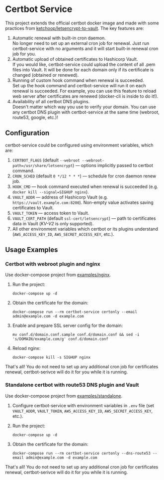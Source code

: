 # Certbot Service

This project extends the official certbot docker image and made with some practices from
[ketchoop/letsencrypt-to-vault](https://github.com/ketchoop/letsencrypt-to-vault). The key features are:

1. Automatic renewal with built-in cron daemon.  
    No longer need to set up an external cron job for renewal. Just run certbot-service with no arguments and
    it will start built-in renewal cron job for you.
1. Automatic upload of obtained certificates to Hashicorp Vault.  
    If you would like, certbot-service could upload the content of all .pem files into Vault. It will be done
    for each domain only if its certificate is changed (obtained or renewed).
1. Running of custom hook command when renewal is succeeded.  
    Set up the hook command and certbot-service will run it on each renewal is succeeded. For example, you can use
    this feature to reload web server after certificates are renewed (docker-cli is inside to do it!).
1. Availability of all certbot DNS plugins.  
    Doesn't matter which way you use to verify your domain. You can use any certbot DNS plugin with certbot-service
    at the same time (webroot, route53, google, etc.)!

## Configuration

certbot-service could be configured using environment variables, which are:

1. `CERTBOT_FLAGS` (default `--webroot --webroot-path=/usr/share/letsencrypt`) — options implicitly passed to
certbot command.
1. `CRON_SCHED` (default `0 */12 * * *`) — schedule for cron daemon renew job.
1. `HOOK_CMD` — hook command executed when renewal is succeeded (e.g. `docker kill --signal=SIGHUP nginx`).
1. `VAULT_ADDR` — address of Hashicorp Vault (e.g. `https://vault.example.com:8200`). Non-empty value activates
saving certificates to Vault.
1. `VAULT_TOKEN` — access token to Vault.
1. `VAULT_CERT_PATH` (default `ssl-cert/letsencrypt`) — path to certificates data in Vault (_KV-V2_ is only supported).
1. All other environment variables which certbot or its plugins understand
(`AWS_ACCESS_KEY_ID`, `AWS_SECRET_ACCESS_KEY`, etc.).

## Usage Examples

### Certbot with webroot plugin and nginx

Use docker-compose project from [examples/nginx](examples/nginx).

1. Run the project:

    ```
    docker-compose up -d
    ```

1. Obtain the certificate for the domain:

    ```
    docker-compose run --rm certbot-service certonly --email admin@example.com -d example.com
    ```

1. Enable and prepare SSL server config for the domain:

    ```
    mv conf.d/domain.conf.sample conf.d/domain.conf && sed -i 's/DOMAIN/example.com/g' conf.d/domain.conf
    ```

1. Reload nginx:

    ```
    docker-compose kill -s SIGHUP nginx
    ```

That's all! You do not need to set up any additional cron job for certificates renewal, certbot-serivce
will do it for you while it is running.

### Standalone certbot with route53 DNS plugin and Vault

Use docker-compose project from [examples/standalone](examples/standalone).

1. Configure certbot-service with environment variables in `.env` file (set `VAULT_ADDR`, `VAULT_TOKEN`,
`AWS_ACCESS_KEY_ID`, `AWS_SECRET_ACCESS_KEY`, etc.).
1. Run the project:

    ```
    docker-compose up -d
    ```

1. Obtain the certificate for the domain:

    ```
    docker-compose run --rm certbot-service certonly --dns-route53 --email admin@example.com -d example.com
    ```

That's all! You do not need to set up any additional cron job for certificates renewal, certbot-serivce
will do it for you while it is running.

